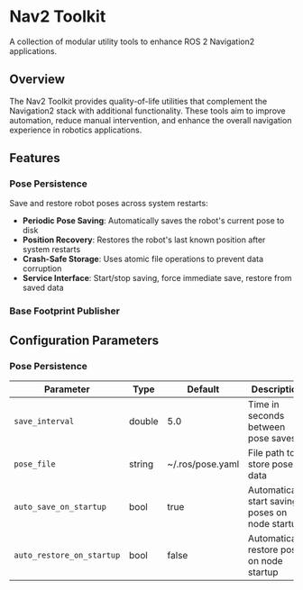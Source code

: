 # Nav2 Toolkit

A collection of modular utility tools to enhance ROS 2 Navigation2 applications.

## Overview

The Nav2 Toolkit provides quality-of-life utilities that complement the Navigation2 stack with additional functionality. These tools aim to improve automation, reduce manual intervention, and enhance the overall navigation experience in robotics applications.

## Features

### Pose Persistence

Save and restore robot poses across system restarts:

- **Periodic Pose Saving**: Automatically saves the robot's current pose to disk
- **Position Recovery**: Restores the robot's last known position after system restarts
- **Crash-Safe Storage**: Uses atomic file operations to prevent data corruption
- **Service Interface**: Start/stop saving, force immediate save, restore from saved data

### Base Footprint Publisher

## Configuration Parameters

### Pose Persistence

| Parameter | Type | Default | Description |
|-----------|------|---------|-------------|
| `save_interval` | double | 5.0 | Time in seconds between pose saves |
| `pose_file` | string | ~/.ros/pose.yaml | File path to store pose data |
| `auto_save_on_startup` | bool | true | Automatically start saving poses on node startup |
| `auto_restore_on_startup` | bool | false | Automatically restore pose on node startup |
